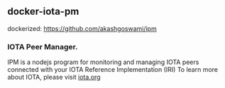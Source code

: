 ## docker-iota-pm

dockerized: https://github.com/akashgoswami/ipm

### IOTA Peer Manager.

IPM is a nodejs program for monitoring and managing IOTA peers connected with your IOTA Reference Implementation (IRI)
To learn more about IOTA, please visit [iota.org](http://iota.org)
